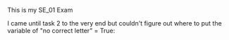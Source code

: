 This is my SE_01 Exam

I came until task 2 to the very end but couldn't figure out where to put the variable of "no correct letter" = True: